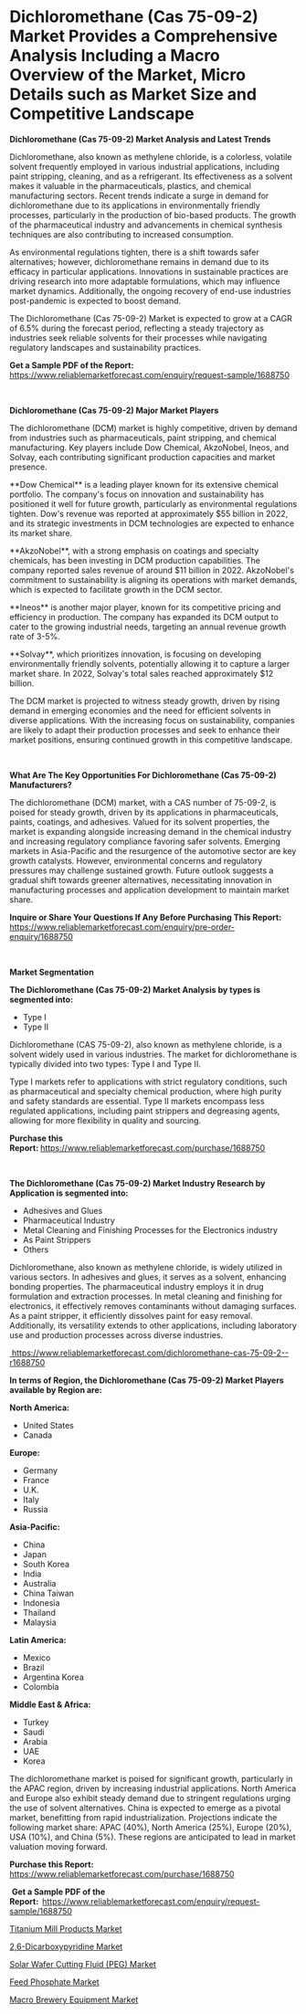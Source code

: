 <p><h1>Dichloromethane (Cas 75-09-2) Market Provides a Comprehensive Analysis Including a Macro Overview of the Market, Micro Details such as Market Size and Competitive Landscape</h1></p><p><strong>Dichloromethane (Cas 75-09-2) Market Analysis and Latest Trends</strong></p>
<p><p>Dichloromethane, also known as methylene chloride, is a colorless, volatile solvent frequently employed in various industrial applications, including paint stripping, cleaning, and as a refrigerant. Its effectiveness as a solvent makes it valuable in the pharmaceuticals, plastics, and chemical manufacturing sectors. Recent trends indicate a surge in demand for dichloromethane due to its applications in environmentally friendly processes, particularly in the production of bio-based products. The growth of the pharmaceutical industry and advancements in chemical synthesis techniques are also contributing to increased consumption.</p><p>As environmental regulations tighten, there is a shift towards safer alternatives; however, dichloromethane remains in demand due to its efficacy in particular applications. Innovations in sustainable practices are driving research into more adaptable formulations, which may influence market dynamics. Additionally, the ongoing recovery of end-use industries post-pandemic is expected to boost demand. </p><p>The Dichloromethane (Cas 75-09-2) Market is expected to grow at a CAGR of 6.5% during the forecast period, reflecting a steady trajectory as industries seek reliable solvents for their processes while navigating regulatory landscapes and sustainability practices.</p></p>
<p><strong>Get a Sample PDF of the Report:&nbsp;</strong> <a href="https://www.reliablemarketforecast.com/enquiry/request-sample/1688750?utm_campaign=1110&utm_medium=2&utm_source=Github&utm_content=ia&utm_term=17102024&utm_id=dichloromethane-cas-75-09-2">https://www.reliablemarketforecast.com/enquiry/request-sample/1688750</a></p>
<p>&nbsp;</p>
<p><strong>Dichloromethane (Cas 75-09-2) Major Market Players</strong></p>
<p><p>The dichloromethane (DCM) market is highly competitive, driven by demand from industries such as pharmaceuticals, paint stripping, and chemical manufacturing. Key players include Dow Chemical, AkzoNobel, Ineos, and Solvay, each contributing significant production capacities and market presence.</p><p>**Dow Chemical** is a leading player known for its extensive chemical portfolio. The company's focus on innovation and sustainability has positioned it well for future growth, particularly as environmental regulations tighten. Dow's revenue was reported at approximately $55 billion in 2022, and its strategic investments in DCM technologies are expected to enhance its market share.</p><p>**AkzoNobel**, with a strong emphasis on coatings and specialty chemicals, has been investing in DCM production capabilities. The company reported sales revenue of around $11 billion in 2022. AkzoNobel's commitment to sustainability is aligning its operations with market demands, which is expected to facilitate growth in the DCM sector.</p><p>**Ineos** is another major player, known for its competitive pricing and efficiency in production. The company has expanded its DCM output to cater to the growing industrial needs, targeting an annual revenue growth rate of 3-5%. </p><p>**Solvay**, which prioritizes innovation, is focusing on developing environmentally friendly solvents, potentially allowing it to capture a larger market share. In 2022, Solvay's total sales reached approximately $12 billion.</p><p>The DCM market is projected to witness steady growth, driven by rising demand in emerging economies and the need for efficient solvents in diverse applications. With the increasing focus on sustainability, companies are likely to adapt their production processes and seek to enhance their market positions, ensuring continued growth in this competitive landscape.</p></p>
<p>&nbsp;</p>
<p><strong>What Are The Key Opportunities For Dichloromethane (Cas 75-09-2) Manufacturers?</strong></p>
<p><p>The dichloromethane (DCM) market, with a CAS number of 75-09-2, is poised for steady growth, driven by its applications in pharmaceuticals, paints, coatings, and adhesives. Valued for its solvent properties, the market is expanding alongside increasing demand in the chemical industry and increasing regulatory compliance favoring safer solvents. Emerging markets in Asia-Pacific and the resurgence of the automotive sector are key growth catalysts. However, environmental concerns and regulatory pressures may challenge sustained growth. Future outlook suggests a gradual shift towards greener alternatives, necessitating innovation in manufacturing processes and application development to maintain market share.</p></p>
<p><strong>Inquire or Share Your Questions If Any Before Purchasing This Report:</strong> <a href="https://www.reliablemarketforecast.com/enquiry/pre-order-enquiry/1688750?utm_campaign=1110&utm_medium=2&utm_source=Github&utm_content=ia&utm_term=17102024&utm_id=dichloromethane-cas-75-09-2">https://www.reliablemarketforecast.com/enquiry/pre-order-enquiry/1688750</a></p>
<p>&nbsp;</p>
<p><strong>Market Segmentation</strong></p>
<p><strong>The Dichloromethane (Cas 75-09-2) Market Analysis by types is segmented into:</strong></p>
<p><ul><li>Type I</li><li>Type II</li></ul></p>
<p><p>Dichloromethane (CAS 75-09-2), also known as methylene chloride, is a solvent widely used in various industries. The market for dichloromethane is typically divided into two types: Type I and Type II. </p><p>Type I markets refer to applications with strict regulatory conditions, such as pharmaceutical and specialty chemical production, where high purity and safety standards are essential. Type II markets encompass less regulated applications, including paint strippers and degreasing agents, allowing for more flexibility in quality and sourcing.</p></p>
<p><strong>Purchase this Report:&nbsp;</strong><a href="https://www.reliablemarketforecast.com/purchase/1688750?utm_campaign=1110&utm_medium=2&utm_source=Github&utm_content=ia&utm_term=17102024&utm_id=dichloromethane-cas-75-09-2">https://www.reliablemarketforecast.com/purchase/1688750</a></p>
<p>&nbsp;</p>
<p><strong>The Dichloromethane (Cas 75-09-2) Market Industry Research by Application is segmented into:</strong></p>
<p><ul><li>Adhesives and Glues</li><li>Pharmaceutical Industry</li><li>Metal Cleaning and Finishing Processes for the Electronics industry</li><li>As Paint Strippers</li><li>Others</li></ul></p>
<p><p>Dichloromethane, also known as methylene chloride, is widely utilized in various sectors. In adhesives and glues, it serves as a solvent, enhancing bonding properties. The pharmaceutical industry employs it in drug formulation and extraction processes. In metal cleaning and finishing for electronics, it effectively removes contaminants without damaging surfaces. As a paint stripper, it efficiently dissolves paint for easy removal. Additionally, its versatility extends to other applications, including laboratory use and production processes across diverse industries.</p></p>
<p><a href="https://www.reliablemarketforecast.com/dichloromethane-cas-75-09-2--r1688750?utm_campaign=1110&utm_medium=2&utm_source=Github&utm_content=ia&utm_term=17102024&utm_id=dichloromethane-cas-75-09-2">&nbsp;https://www.reliablemarketforecast.com/dichloromethane-cas-75-09-2--r1688750</a></p>
<p><strong>In terms of Region, the Dichloromethane (Cas 75-09-2) Market Players available by Region are:</strong></p>
<p>
    <p> <strong> North America: </strong>
        <ul>
            <li>United States</li>
            <li>Canada</li>
        </ul>
        </p> 
    <p> <strong> Europe: </strong>
        <ul>
            <li>Germany</li>
            <li>France</li>
            <li>U.K.</li>
            <li>Italy</li>
            <li>Russia</li>
        </ul>
        </p> 
    <p> <strong> Asia-Pacific: </strong>
        <ul>
            <li>China</li>
            <li>Japan</li>
            <li>South Korea</li>
            <li>India</li>
            <li>Australia</li>
            <li>China Taiwan</li>
            <li>Indonesia</li>
            <li>Thailand</li>
            <li>Malaysia</li>
        </ul>
        </p> 
    <p> <strong> Latin America: </strong>
        <ul>
            <li>Mexico</li>
            <li>Brazil</li>
            <li>Argentina Korea</li>
            <li>Colombia</li>
        </ul>
        </p> 
    <p> <strong> Middle East & Africa: </strong>
        <ul>
            <li>Turkey</li>
            <li>Saudi</li>
            <li>Arabia</li>
            <li>UAE</li>
            <li>Korea</li>
        </ul>
    </p>
    </p>
<p><p>The dichloromethane market is poised for significant growth, particularly in the APAC region, driven by increasing industrial applications. North America and Europe also exhibit steady demand due to stringent regulations urging the use of solvent alternatives. China is expected to emerge as a pivotal market, benefitting from rapid industrialization. Projections indicate the following market share: APAC (40%), North America (25%), Europe (20%), USA (10%), and China (5%). These regions are anticipated to lead in market valuation moving forward.</p></p>
<p><strong>Purchase this Report: </strong><a href="https://www.reliablemarketforecast.com/purchase/1688750?utm_campaign=1110&utm_medium=2&utm_source=Github&utm_content=ia&utm_term=17102024&utm_id=dichloromethane-cas-75-09-2">https://www.reliablemarketforecast.com/purchase/1688750</a></p>
<p>&nbsp;<strong>Get a Sample PDF of the Report:&nbsp;&nbsp;</strong><a href="https://www.reliablemarketforecast.com/enquiry/request-sample/1688750?utm_campaign=1110&utm_medium=2&utm_source=Github&utm_content=ia&utm_term=17102024&utm_id=dichloromethane-cas-75-09-2">https://www.reliablemarketforecast.com/enquiry/request-sample/1688750</a></p>
<p><strong></strong></p>
<p><p><a href="https://www.linkedin.com/pulse/titanium-mill-products-market-evolution-key-trends-regional-vibcc?utm_campaign=1110&utm_medium=2&utm_source=Github&utm_content=ia&utm_term=17102024&utm_id=dichloromethane-cas-75-09-2">Titanium Mill Products Market</a></p><p><a href="https://github.com/janelbaub6/Market-Research-Report-List-1/blob/main/26-dicarboxypyridine-market.md?utm_campaign=1110&utm_medium=2&utm_source=Github&utm_content=ia&utm_term=17102024&utm_id=dichloromethane-cas-75-09-2">2,6-Dicarboxypyridine Market</a></p><p><a href="https://github.com/maegansw4/Market-Research-Report-List-1/blob/main/solar-wafer-cutting-fluid-peg-market.md?utm_campaign=1110&utm_medium=2&utm_source=Github&utm_content=ia&utm_term=17102024&utm_id=dichloromethane-cas-75-09-2">Solar Wafer Cutting Fluid (PEG) Market</a></p><p><a href="https://www.linkedin.com/pulse/exploring-feed-phosphate-market-dynamics-revenue-analysis-ruvfc?utm_campaign=1110&utm_medium=2&utm_source=Github&utm_content=ia&utm_term=17102024&utm_id=dichloromethane-cas-75-09-2">Feed Phosphate Market</a></p><p><a href="https://issuu.com/reportprime-2/docs/macro-brewery-equipment-market-size_7a4af064a00f8f?utm_campaign=1110&utm_medium=2&utm_source=Github&utm_content=ia&utm_term=17102024&utm_id=dichloromethane-cas-75-09-2">Macro Brewery Equipment Market</a></p></p>